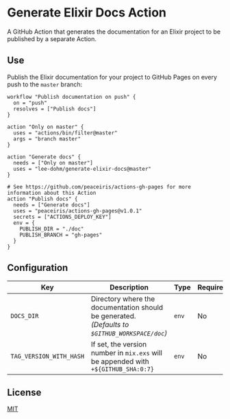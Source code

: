 # Generate Elixir Docs Action

A GitHub Action that generates the documentation for an Elixir project to be published by a separate Action.

## Use

Publish the Elixir documentation for your project to GitHub Pages on every push to the `master` branch:

```
workflow "Publish documentation on push" {
  on = "push"
  resolves = ["Publish docs"]
}

action "Only on master" {
  uses = "actions/bin/filter@master"
  args = "branch master"
}

action "Generate docs" {
  needs = ["Only on master"]
  uses = "lee-dohm/generate-elixir-docs@master"
}

# See https://github.com/peaceiris/actions-gh-pages for more information about this Action
action "Publish docs" {
  needs = ["Generate docs"]
  uses = "peaceiris/actions-gh-pages@v1.0.1"
  secrets = ["ACTIONS_DEPLOY_KEY"]
  env = {
    PUBLISH_DIR = "./doc"
    PUBLISH_BRANCH = "gh-pages"
  }
}
```

## Configuration

| Key | Description | Type | Required |
|-----|-------------|------|----------|
| `DOCS_DIR` | Directory where the documentation should be generated. _(Defaults to `$GITHUB_WORKSPACE/doc`)_ | `env` | No |
| `TAG_VERSION_WITH_HASH` | If set, the version number in `mix.exs` will be appended with `+${GITHUB_SHA:0:7}` | `env` | No |

## License

[MIT](LICENSE.md)
